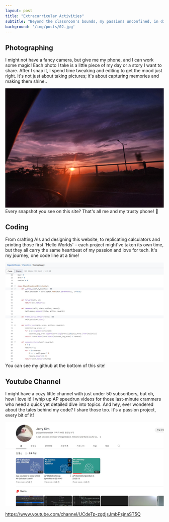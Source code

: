 ```yaml
---
layout: post
title: "Extracurricular Activities"
subtitle: "Beyond the classroom's bounds, my passions unconfined, in diverse pursuits, my spirit intertwined."
background: '/img/posts/02.jpg'
---
```


<h2 class="section-heading">Photographing</h2>

<p>I might not have a fancy camera, but give me my phone, and I can work some magic! Each photo I take is a little piece of my day or a story I want to share. After I snap it, I spend time tweaking and editing to get the mood just right. It's not just about taking pictures; it's about capturing memories and making them shine..</p>

![IMDb Images](/img\posts\Hobby\momdada.jpg)
<span class="caption text-muted">Every snapshot you see on this site? That's all me and my trusty phone! 📸</span>

<h2 class="section-heading">Coding</h2>

<p>From crafting AIs and designing this website, to replicating calculators and printing those first 'Hello Worlds' – each project might've taken its own time, but they all carry the same heartbeat of my passion and love for tech. It's my journey, one code line at a time!</p>

![IMDb Images](/img\posts\Hobby\code.jpg)
<span class="caption text-muted">You can see my github at the bottom of this site!</span>



<h2 class="section-heading">Youtube Channel</h2>

<p>I might have a cozy little channel with just under 50 subscribers, but oh, how I love it! I whip up AP speedrun videos for those last-minute crammers who need a quick yet detailed dive into topics. And hey, ever wondered about the tales behind my code? I share those too. It's a passion project, every bit of it!</p>

![IMDb TOEFL](/img\posts\Hobby\Youtube.jpg)

<span class="caption text-muted">https://www.youtube.com/channel/UCdeTp-zgdjsJmbPsjnaST5Q</span>